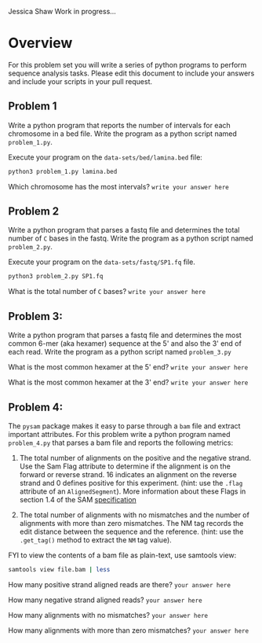 Jessica Shaw
Work in progress...
# Overview
For this problem set you will write a series of python programs to perform
sequence analysis tasks. Please edit this document to include your answers and
include your scripts in your pull request.  

## Problem 1
Write a python program that reports the number of intervals for each
chromosome in a bed file. Write the program as a python script named
``problem_1.py``. 

Execute your program on the ``data-sets/bed/lamina.bed`` file:

```bash
python3 problem_1.py lamina.bed
```

Which chromosome has the most intervals?
``write your answer here``

## Problem 2
Write a python program that parses a fastq file and determines the total number
of ``C`` bases in the fastq. Write the program as a python script named
``problem_2.py``.

Execute your program on the ``data-sets/fastq/SP1.fq`` file.

```bash
python3 problem_2.py SP1.fq
```

What is the total number of ``C`` bases?
``write your answer here``

## Problem 3:
Write a python program that parses a fastq file and determines the most
common 6-mer (aka hexamer) sequence at the 5' and also the 3' end of each read. 
Write the program as a python script named ``problem_3.py``

What is the most common hexamer at the 5' end?
``write your answer here``

What is the most common hexamer at the 3' end?
``write your answer here``

## Problem 4:

The ``pysam`` package makes it easy to parse through a ``bam`` file
and extract important attributes. For this problem write a python program
named ``problem_4.py`` that parses a bam file and reports the following metrics: 
    
1. The total number of alignments on the positive and the negative strand. 
Use the Sam Flag attribute to determine if the alignment is on the forward or reverse
strand. 16 indicates an alignment on the reverse strand and 0 defines positive 
for this experiment. (hint: use the ``.flag`` attribute of an ``AlignedSegment``). More
information about these Flags in section 1.4 of the SAM [specification](http://samtools.github.io/hts-specs/SAMv1.pdf) 
    
2. The total number of alignments with no mismatches and the number of alignments
with more than zero mismatches. The NM tag records the edit distance between
the sequence and the reference. (hint: use the ``.get_tag()`` method to extract
the ``NM`` tag value). 

FYI to view the contents of a bam file as plain-text, use samtools view:

```bash
samtools view file.bam | less
```

How many positive strand aligned reads are there?
``your answer here``

How many negative strand aligned reads?
``your answer here``

How many alignments with no mismatches?
``your answer here``

How many alignments with more than zero mismatches?
``your answer here``

